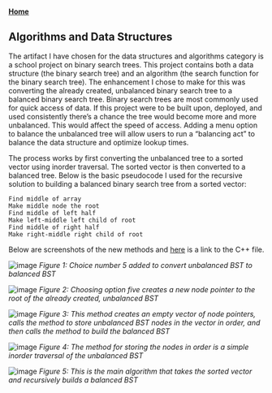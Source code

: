 #### [Home](/)

## Algorithms and Data Structures


  The artifact I have chosen for the data structures and algorithms category is a school project on binary search trees. This project contains both a data structure (the binary search tree) and an algorithm (the search function for the binary search tree). The enhancement I chose to make for this was converting the already created, unbalanced binary search tree to a balanced binary search tree. Binary search trees are most commonly used for quick access of data. If this project were to be built upon, deployed, and used consistently there’s a chance the tree would become more and more unbalanced. This would affect the speed of access. Adding a menu option to balance the unbalanced tree will allow users to run a “balancing act” to balance the data structure and optimize lookup times.
  
  The process works by first converting the unbalanced tree to a sorted vector using inorder traversal. The sorted vector is then converted to a balanced tree. Below is the basic pseudocode I used for the recursive solution to building a balanced binary search tree from a sorted vector:

```
Find middle of array
Make middle node the root
Find middle of left half
Make left-middle left child of root
Find middle of right half
Make right-middle right child of root
```

Below are screenshots of the new methods and [here](https://github.com/vodsy/BinarySearchTreeProject/blob/main/BinarySearchTree.cpp) is a link to the C++ file.


![image](https://user-images.githubusercontent.com/57910664/129355818-875590c0-8e76-4439-9a15-91fc2843b05f.png)
_Figure 1: Choice number 5 added to convert unbalanced BST to balanced BST_




![image](https://user-images.githubusercontent.com/57910664/129355862-f9f06fb3-2938-49b0-a0e0-2a1219cc71e3.png)
_Figure 2: Choosing option five creates a new node pointer to the root of the already created, unbalanced BST_




![image](https://user-images.githubusercontent.com/57910664/129355908-352becef-cfc2-4b69-b363-744c6b839e1b.png)
_Figure 3: This method creates an empty vector of node pointers, calls the method to store unbalanced BST nodes in the vector in order, and then calls the method to build the balanced BST_




![image](https://user-images.githubusercontent.com/57910664/129355950-fb25ffd6-ff2e-46f1-81ea-e8e2b6059f65.png)
_Figure 4: The method for storing the nodes in order is a simple inorder traversal of the unbalanced BST_




![image](https://user-images.githubusercontent.com/57910664/129355995-dbdff862-07df-41b9-bc2c-c8459e23db2d.png)
_Figure 5: This is the main algorithm that takes the sorted vector and recursively builds a balanced BST_

